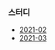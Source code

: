 ### 스터디

- [2021-02](https://github.com/jhlee910609/pizza_school/blob/master/study/2021-02.md)
- [2021-03](https://github.com/jhlee910609/pizza_school/blob/master/study/2021-03.md)

